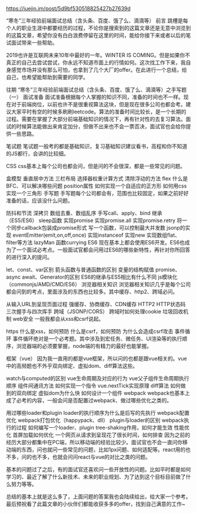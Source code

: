 https://juejin.im/post/5d9bf530518825427b27639d

“寒冬”三年经验前端面试总结（含头条、百度、饿了么、滴滴等）
前言
跳槽是每个人的职业生涯中都要经历的过程，不论你是搜索到的这篇文章还是无意中浏览到的这篇文章，希望你没有白白浪费停留在这里的时间，能给你接下来或者以后的笔试面试带来一些帮助。

2019也许是互联网未来10年中最好的一年。WINTER IS COMING。但是如果你不真正的自己去尝试尝试，你永远不知道市面上的行情如何。这次找工作下来，我自身感觉市场并没有那么可怕，也拿到了几个大厂的offer。在此进行一个总结，给自己，也希望能帮助到需要的同学。

往期
“寒冬”三年经验前端面试总结（含头条、百度、饿了么、滴滴等）之手写题（一）
面试准备
面试准备根据每个人掌握的知识不同，准备的时间也不一样。现在对于前端岗位，以前也许不是很重视算法这块，但是现在很多公司也都会考。建议大家平时有空的时候多刷刷leetcode。算法的准备时间比较长，是一个长期的过程。需要在掌握了大部分前端基础知识的情况下，再有针对性的去复习算法。面试的时候算法能做出来肯定加分，但做不出来也不会一票否决，面试官也会给你提供一些思路。

笔试题
笔试题一般考的都是基础知识，复习基础知识建议看书，高程和你不知道的JS都行，会讲的比较细。

CSS
css基本上每个公司也都会问，但是问的不会很深，都是一些常见的问题。

盒模型
垂直居中方法
三栏布局
选择器权重计算方式
清除浮动的方法
flex
什么是BFC、可以解决哪些问题
position属性
如何实现一个自适应的正方形
如何用css实现一个三角形
手写题
手写题每个公司都会有，范围也比较固定，如果之前好好准备的话，应该没什么问题。

防抖和节流
深拷贝
数组去重、数组乱序
手写call、apply、bind
继承（ES5/ES6）
sleep函数
实现promise
实现promise.all
实现promise.retry
将一个同步callback包装成promise形式
写一个函数，可以控制最大并发数
jsonp的实现
eventEmitter(emit,on,off,once)
实现instanceof
实现new
实现数组flat、filter等方法
lazyMan
函数currying
ES6
现在基本上都会使用ES6开发。ES6也成为了一个面试必考点。一般面试官都会问用过ES6的哪些新特性，再针对你所回答的进行深入的提问。

let、const、var区别
箭头函数与普通函数的区别
变量的结构赋值
promise、async await、Generator的区别
ES6的继承与ES5相比有什么不同
js模块化（commonjs/AMD/CMD/ES6）
浏览器相关知识
浏览器相关知识几乎是每个公司都会问到的考点，里面涉及的东西也比较多。其中缓存、http2、跨域必问。

从输入URL到呈现页面过程
强缓存、协商缓存、CDN缓存
HTTP2
HTTP状态码
三次握手与四次挥手
跨域（JSONP/CORS）
跨域时如何处理cookie
垃圾回收机制
web安全
一般我都会从xss和csrf说起。

https
什么是xss，如何预防
什么是csrf，如何预防
为什么会造成csrf攻击
事件循环
事件循环绝对是一个必考题。其中涉及到宏任务、微任务、UI渲染等的执行顺序，浏览器端的必须要掌握，node端的有精力的最好也能掌握。

框架（vue）
因为我一直用的都是vue框架，所以问的也都是跟vue相关的。vue中的高频题也不外乎双向绑定、虚拟dom、diff算法这些。

watch与computed的区别
vue生命周期及对应的行为
vue父子组件生命周期执行顺序
组件间通讯方法
如何实现一个指令
vue.nextTick实现原理
diff算法
如何做到的双向绑定
虚拟dom为什么快
如何设计一个组件
webpack
webpack也基本上成了必考的内容，一般会问是否配置过webpack、做过哪些优化之类的。

用过哪些loader和plugin
loader的执行顺序为什么是后写的先执行
webpack配置优化
webpack打包优化（happypack、dll）
plugin与loader的区别
webpack执行的过程
如何编写一个loader、plugin
tree-shaking作用，如何才能生效
性能优化
首屏加载如何优化
一个网页从请求到呈现花了很长时间，如何排查
因为之前的经历大部分都集中在PC端，所以移动端的经验比较少。面试官也不会一直问你移动端的东西，问也就问一些常见的问题，比如1px问题、如何适配等。react用的也不多，问的也不多，也就会问问react与vue的对比之类的问题。

基本的问题过了之后，有的面试官还喜欢问一些开放性的问题。比如平时都是如何学习的、最近了解了什么新技术、未来的职业规划、为了达到这个目标目前做了什么努力等等。

总结的基本上就是这么多了，上面问题的答案我也会陆续给出，给大家一个参考。 最后预祝看了此篇文章的小伙伴们都能收获多多的offer，找到自己满意的工作~